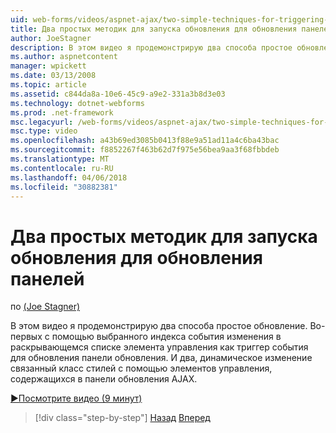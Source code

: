 ```yaml
---
uid: web-forms/videos/aspnet-ajax/two-simple-techniques-for-triggering-updates-to-update-panels
title: Два простых методик для запуска обновления для обновления панелей | Документы Microsoft
author: JoeStagner
description: В этом видео я продемонстрирую два способа простое обновление. Во-первых с помощью выбранного индекса событие изменения в раскрывающемся списке элемента управления как тригонометрические событий...
ms.author: aspnetcontent
manager: wpickett
ms.date: 03/13/2008
ms.topic: article
ms.assetid: c844da8a-10e6-45c9-a9e2-331a3b8d3e03
ms.technology: dotnet-webforms
ms.prod: .net-framework
msc.legacyurl: /web-forms/videos/aspnet-ajax/two-simple-techniques-for-triggering-updates-to-update-panels
msc.type: video
ms.openlocfilehash: a43b69ed3085b0413f88e9a51ad11a4c6ba43bac
ms.sourcegitcommit: f8852267f463b62d7f975e56bea9aa3f68fbbdeb
ms.translationtype: MT
ms.contentlocale: ru-RU
ms.lasthandoff: 04/06/2018
ms.locfileid: "30882381"
---
```

<a name="two-simple-techniques-for-triggering-updates-to-update-panels"></a>Два простых методик для запуска обновления для обновления панелей
====================
по [(Joe Stagner)](https://github.com/JoeStagner)

В этом видео я продемонстрирую два способа простое обновление. Во-первых с помощью выбранного индекса события изменения в раскрывающемся списке элемента управления как триггер события для обновления панели обновления. И два, динамическое изменение связанный класс стилей с помощью элементов управления, содержащихся в панели обновления AJAX.

[&#9654;Посмотрите видео (9 минут)](https://channel9.msdn.com/Blogs/ASP-NET-Site-Videos/two-simple-techniques-for-triggering-updates-to-update-panels)

> [!div class="step-by-step"]
> [Назад](how-do-i-retrieve-values-from-server-side-ajax-controls.md)
> [Вперед](use-aspnet-ajax-cascading-drop-down-control-to-access-a-database.md)
